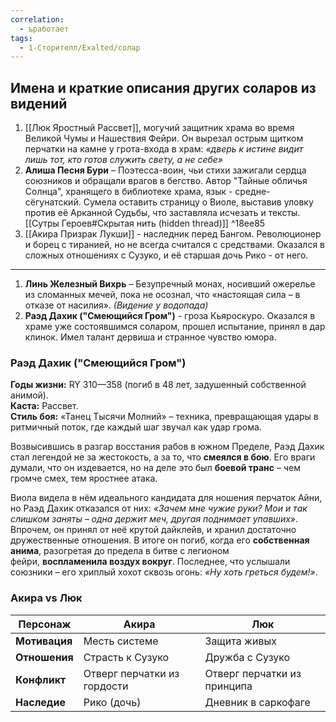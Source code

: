 ```yaml
---
correlation:
  - ъработает
tags:
  - 1-Сторителл/Exalted/солар
---
```

## Имена и краткие описания других соларов из видений
1. [[Люк Яростный Рассвет]], могучий защитник храма во время Великой Чумы и Нашествия Фейри. Он вырезал острым щитком перчатки на камне у грота-входа в храм: *«дверь к истине видит лишь тот, кто готов служить свету, а не себе»*
2. **Алиша Песня Бури** – Поэтесса-воин, чьи стихи зажигали сердца союзников и обращали врагов в бегство. Автор "Тайные обличья Солнца", хранящего в библиотеке храма, язык - средне-сёгунатский. Сумела оставить страницу о Виоле, выставив уловку против её Арканной Судьбы, что заставляла исчезать и тексты. [[Сутры Героев#Скрытая нить (hidden thread)]] ^18ee85
3. [[Акира Призрак Лукши]] - наследник перед Бангом. Революционер и борец с тиранией, но не всегда считался с средствами. Оказался в сложных отношениях с Сузуко, и её старшая дочь Рико - от него.
------
1. **Линь Железный Вихрь** – Безупречный монах, носивший ожерелье из сломанных мечей, пока не осознал, что «настоящая сила – в отказе от насилия». _(Видение у водопада)_
2. **Раэд Дахик ("Смеющийся Гром")** - гроза Кьяроскуро. Оказался в храме уже состоявшимся соларом, прошел испытание, принял в дар клинок. Имел талант дервиша и странное чувство юмора.
### Раэд Дахик ("Смеющийся Гром")
**Годы жизни:** RY 310—358 (погиб в 48 лет, задушенный собственной анимой).  
**Каста:** Рассвет.  
**Стиль боя:** «Танец Тысячи Молний» – техника, превращающая удары в ритмичный поток, где каждый шаг звучал как удар грома.

Возвысившись в разгар восстания рабов в южном Пределе, Раэд Дахик стал легендой не за жестокость, а за то, что **смеялся в бою**. Его враги думали, что он издевается, но на деле это был **боевой транс** – чем громче смех, тем яростнее атака.

Виола видела в нём идеального кандидата для ношения перчаток Айни, но Раэд Дахик отказался от них: _«Зачем мне чужие руки? Мои и так слишком заняты – одна держит меч, другая поднимает упавших»_.
Впрочем, он принял от неё крутой дайклейв, и хранил достаточно дружественные отношения.
В итоге он погиб, когда его **собственная анима**, разогретая до предела в битве с легионом фейри, **воспламенила воздух вокруг**. Последнее, что услышали союзники – его хриплый хохот сквозь огонь:  _«Ну хоть греться будем!»_.

### Акира vs Люк

| Персонаж      | Акира                       | Люк                         |
| ------------- | --------------------------- | --------------------------- |
| **Мотивация** | Месть системе               | Защита живых                |
| **Отношения** | Страсть к Сузуко            | Дружба с Сузуко             |
| **Конфликт**  | Отверг перчатки из гордости | Отверг перчатки из принципа |
| **Наследие**  | Рико (дочь)                 | Дневник в саркофаге         |
